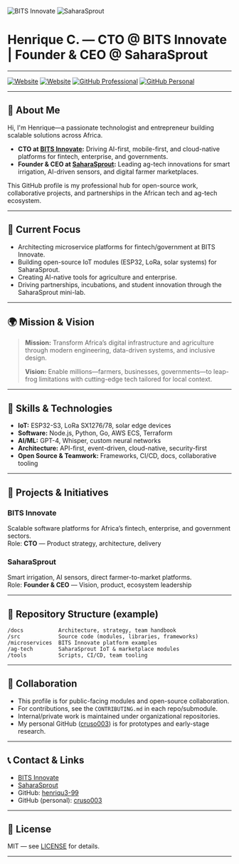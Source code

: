 ![BITS Innovate](https://www.bits-innovate.com/assets/logo.svg) ![SaharaSprout](https://www.saharasprout.com/assets/logo.svg)

# Henrique C. — CTO @ BITS Innovate | Founder & CEO @ SaharaSprout

---

[![Website](https://img.shields.io/badge/BITS%20Innovate-Website-blue)](https://www.bits-innovate.com)
[![Website](https://img.shields.io/badge/SaharaSprout-Website-green)](https://www.saharasprout.com)
[![GitHub Professional](https://img.shields.io/badge/GitHub-henriqu3--99-black?logo=github)](https://github.com/henriqu3-99)
[![GitHub Personal](https://img.shields.io/badge/GitHub-cruso003-lightgrey?logo=github)](https://github.com/cruso003)

---

## 👋 About Me

Hi, I'm Henrique—a passionate technologist and entrepreneur building scalable solutions across Africa.  
- **CTO at [BITS Innovate](https://www.bits-innovate.com):** Driving AI-first, mobile-first, and cloud-native platforms for fintech, enterprise, and governments.
- **Founder & CEO at [SaharaSprout](https://www.saharasprout.com):** Leading ag-tech innovations for smart irrigation, AI-driven sensors, and digital farmer marketplaces.

This GitHub profile is my professional hub for open-source work, collaborative projects, and partnerships in the African tech and ag-tech ecosystem.

---

## 🚀 Current Focus

- Architecting microservice platforms for fintech/government at BITS Innovate.
- Building open-source IoT modules (ESP32, LoRa, solar systems) for SaharaSprout.
- Creating AI-native tools for agriculture and enterprise.
- Driving partnerships, incubations, and student innovation through the SaharaSprout mini-lab.

---

## 🌍 Mission & Vision

> **Mission:** Transform Africa’s digital infrastructure and agriculture through modern engineering, data-driven systems, and inclusive design.
>
> **Vision:** Enable millions—farmers, businesses, governments—to leap-frog limitations with cutting-edge tech tailored for local context.

---

## 🧰 Skills & Technologies

- **IoT:** ESP32-S3, LoRa SX1276/78, solar edge devices
- **Software:** Node.js, Python, Go, AWS ECS, Terraform
- **AI/ML:** GPT-4, Whisper, custom neural networks
- **Architecture:** API-first, event-driven, cloud-native, security-first
- **Open Source & Teamwork:** Frameworks, CI/CD, docs, collaborative tooling

---

## 🏢 Projects & Initiatives

### BITS Innovate
Scalable software platforms for Africa’s fintech, enterprise, and government sectors.  
Role: **CTO** — Product strategy, architecture, delivery

### SaharaSprout
Smart irrigation, AI sensors, direct farmer-to-market platforms.  
Role: **Founder & CEO** — Vision, product, ecosystem leadership

---

## 📂 Repository Structure (example)

```text
/docs           Architecture, strategy, team handbook  
/src            Source code (modules, libraries, frameworks)  
/microservices  BITS Innovate platform examples  
/ag-tech        SaharaSprout IoT & marketplace modules  
/tools          Scripts, CI/CD, team tooling  
```

---

## 🤝 Collaboration

- This profile is for public-facing modules and open-source collaboration.
- For contributions, see the `CONTRIBUTING.md` in each repo/submodule.
- Internal/private work is maintained under organizational repositories.
- My personal GitHub ([cruso003](https://github.com/cruso003)) is for prototypes and early-stage research.

---

## 📞 Contact & Links

- [BITS Innovate](https://www.bits-innovate.com)
- [SaharaSprout](https://www.saharasprout.com)
- GitHub: [henriqu3-99](https://github.com/henriqu3-99)
- GitHub (personal): [cruso003](https://github.com/cruso003)

---

## 📝 License

MIT — see [LICENSE](./LICENSE) for details.

---

<!--
Brand colors, badges, and logos can be customized as desired.
Update the repo structure and sections as your journey evolves!
-->
